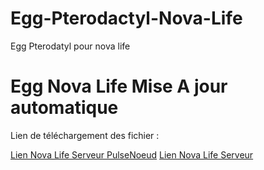 # Egg-Pterodactyl-Nova-Life
Egg Pterodatyl pour nova life

# Egg Nova Life Mise A jour automatique
Lien de téléchargement des fichier : 

[Lien Nova Life Serveur PulseNoeud](https://fnafhosting.fr/novalife-p.tar.gz)
[Lien Nova Life Serveur](https://fnafhosting.fr/novalife-pulsenoeud.tar.gz)